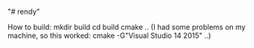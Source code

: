 "# rendy" 

How to build:
mkdir build
cd build
cmake ..
(I had some problems on my machine, so this worked: cmake -G"Visual Studio 14 2015" ..)